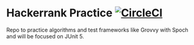 # Hackerrank Practice [![CircleCI](https://circleci.com/gh/caueda/hackerrank-practice.svg?style=shield)](https://circleci.com/gh/caueda/hackerrank-practice)
Repo to practice algorithms and test frameworks like Grovvy with Spoch and will be focused on JUnit 5.
